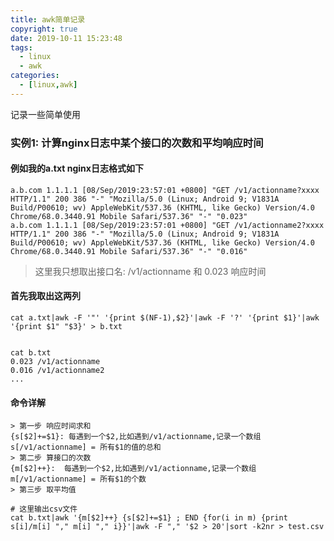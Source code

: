```yaml
---
title: awk简单记录
copyright: true
date: 2019-10-11 15:23:48
tags:
  - linux
  - awk 
categories:
  - [linux,awk]
---
```


记录一些简单使用
<!-- more -->


### 实例1: 计算nginx日志中某个接口的次数和平均响应时间
#### 例如我的a.txt nginx日志格式如下

```
a.b.com 1.1.1.1 [08/Sep/2019:23:57:01 +0800] "GET /v1/actionname?xxxx HTTP/1.1" 200 386 "-" "Mozilla/5.0 (Linux; Android 9; V1831A Build/P00610; wv) AppleWebKit/537.36 (KHTML, like Gecko) Version/4.0 Chrome/68.0.3440.91 Mobile Safari/537.36" "-" "0.023"
a.b.com 1.1.1.1 [08/Sep/2019:23:57:01 +0800] "GET /v1/actionname2?xxxx HTTP/1.1" 200 386 "-" "Mozilla/5.0 (Linux; Android 9; V1831A Build/P00610; wv) AppleWebKit/537.36 (KHTML, like Gecko) Version/4.0 Chrome/68.0.3440.91 Mobile Safari/537.36" "-" "0.016"
```

> 这里我只想取出接口名: /v1/actionname 和 0.023 响应时间

#### 首先我取出这两列
```
cat a.txt|awk -F '"' '{print $(NF-1),$2}'|awk -F '?' '{print $1}'|awk '{print $1" "$3}' > b.txt


cat b.txt
0.023 /v1/actionname
0.016 /v1/actionname2
...
```


#### 命令详解
```
> 第一步 响应时间求和
{s[$2]+=$1}: 每遇到一个$2,比如遇到/v1/actionname,记录一个数组s[/v1/actionname] = 所有$1的值的总和
> 第二步 算接口的次数
{m[$2]++}:  每遇到一个$2,比如遇到/v1/actionname,记录一个数组m[/v1/actionname] = 所有$1的个数
> 第三步 取平均值

# 这里输出csv文件
cat b.txt|awk '{m[$2]++} {s[$2]+=$1} ; END {for(i in m) {print s[i]/m[i] "," m[i] "," i}}'|awk -F "," '$2 > 20'|sort -k2nr > test.csv
```

